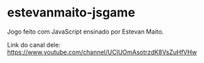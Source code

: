 # estevanmaito-jsgame
Jogo feito com JavaScript ensinado por Estevan Maito.

Link do canal dele: https://www.youtube.com/channel/UCIUOmAsotrzdK8VsZuHfVHw
